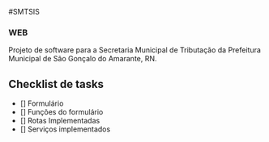 #SMTSIS
### WEB
Projeto de software para a Secretaria Municipal de Tributação da Prefeitura Municipal de São Gonçalo do Amarante, RN.

## Checklist de tasks

- [] Formulário
- [] Funções do formulário
- [] Rotas Implementadas
- [] Serviços implementados
